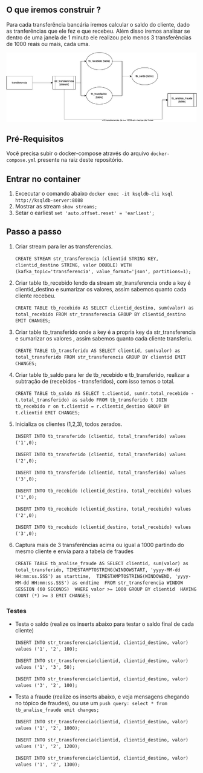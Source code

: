 ## O que iremos construir ? 
Para cada transferência bancária iremos calcular o saldo do cliente, dado as tranferências que ele fez e que recebeu. Além disso iremos analisar se dentro de uma janela de 1 minuto ele realizou pelo menos 3 transferências de 1000 reais ou mais, cada uma. 

![image](image/ksqldb-transferencias.jpg)

## Pré-Requisitos
Você precisa subir o docker-compose através do arquivo `docker-compose.yml` presente na raiz deste repositório.

## Entrar no container
1) Excecutar o comando abaixo
   `docker exec -it ksqldb-cli ksql http://ksqldb-server:8088`
2) Mostrar as stream
    `show streams;`
3) Setar o earliest
    `set 'auto.offset.reset' = 'earliest';`

## Passo a passo 
1) Criar stream para ler as transferencias.
      
    `CREATE STREAM str_transferencia (clientid STRING KEY, clientid_destino STRING, valor DOUBLE)
      WITH (kafka_topic='transferencia', value_format='json', partitions=1);`

2) Criar table tb_recebido lendo da stream str_transferencia onde a key é clientid_destino e sumarizar os valores, assim sabemos quanto cada cliente recebeu.

    `CREATE TABLE tb_recebido AS SELECT clientid_destino, sum(valor) as total_recebido FROM str_transferencia GROUP BY clientid_destino EMIT CHANGES; `

3) Criar table tb_transferido onde a key é a propria key da str_transferencia e sumarizar os valores , assim sabemos quanto cada cliente transferiu. 

    `CREATE TABLE tb_transferido AS SELECT clientid, sum(valor) as total_transferido FROM str_transferencia GROUP BY clientid EMIT CHANGES; `


4) Criar table tb_saldo para ler de tb_recebido e tb_transferido, realizar a subtração de (recebidos - transferidos), com isso temos o total.

    `CREATE TABLE tb_saldo AS SELECT t.clientid, sum(r.total_recebido - t.total_transferido) as saldo
    FROM tb_transferido t JOIN tb_recebido r on t.clientid = r.clientid_destino GROUP BY t.clientid EMIT CHANGES;`

5) Inicializa os clientes (1,2,3), todos zerados.

    `INSERT INTO tb_transferido (clientid, total_transferido) values ('1',0);`

    `INSERT INTO tb_transferido (clientid, total_transferido) values ('2',0);`

    `INSERT INTO tb_transferido (clientid, total_transferido) values ('3',0);`

    `INSERT INTO tb_recebido (clientid_destino, total_recebido) values ('1',0);`

    `INSERT INTO tb_recebido (clientid_destino, total_recebido) values ('2',0);`

    `INSERT INTO tb_recebido (clientid_destino, total_recebido) values ('3',0);`

6) Captura mais de 3 transferências acima ou igual a 1000 partindo do mesmo cliente e envia para a tabela de fraudes

    `CREATE TABLE tb_analise_fraude
    AS SELECT clientid, sum(valor) as total_transferido, TIMESTAMPTOSTRING(WINDOWSTART, 'yyyy-MM-dd HH:mm:ss.SSS') as starttime, 
    TIMESTAMPTOSTRING(WINDOWEND, 'yyyy-MM-dd HH:mm:ss.SSS') as endtime 
    FROM str_transferencia
    WINDOW SESSION (60 SECONDS) 
    WHERE valor >= 1000
    GROUP BY clientid 
    HAVING COUNT (*) >= 3 EMIT CHANGES;`


### Testes

- Testa o saldo (realize os inserts abaixo para testar o saldo final de cada cliente)

    `INSERT INTO str_transferencia(clientid, clientid_destino, valor) values ('1', '2', 100);`

    `INSERT INTO str_transferencia(clientid, clientid_destino, valor) values ('1', '3', 50);`

    `INSERT INTO str_transferencia(clientid, clientid_destino, valor) values ('3', '2', 100);`

- Testa a fraude (realize os inserts abaixo, e veja mensagens chegando no tópico de fraudes), ou use um `push query: select * from tb_analise_fraude emit changes;`

    `INSERT INTO str_transferencia(clientid, clientid_destino, valor) values ('1', '2', 1000);`

    `INSERT INTO str_transferencia(clientid, clientid_destino, valor) values ('1', '2', 1200);`

    `INSERT INTO str_transferencia(clientid, clientid_destino, valor) values ('1', '2', 1300);`




